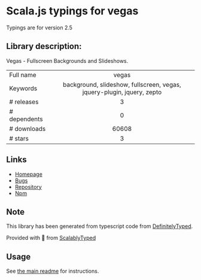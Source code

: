 
# Scala.js typings for vegas

Typings are for version 2.5

## Library description:
Vegas - Fullscreen Backgrounds and Slideshows.

|                    |                 |
| ------------------ | :-------------: |
| Full name          | vegas |
| Keywords           | background, slideshow, fullscreen, vegas, jquery-plugin, jquery, zepto |
| # releases         | 3 |
| # dependents       | 0 |
| # downloads        | 60608 |
| # stars            | 3 |

## Links
- [Homepage](http://vegas.jaysalvat.com)
- [Bugs](https://github.com/jaysalvat/vegas/issues)
- [Repository](https://github.com/jaysalvat/vegas)
- [Npm](https://www.npmjs.com/package/vegas)
    


## Note
This library has been generated from typescript code from [DefinitelyTyped](https://definitelytyped.org).

Provided with :purple_heart: from [ScalablyTyped](https://github.com/oyvindberg/ScalablyTyped)

## Usage
See [the main readme](../../readme.md) for instructions.


